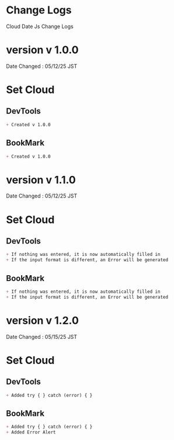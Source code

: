 # Change Logs
Cloud Date Js Change Logs  

# version v 1.0.0
Date Changed : 05/12/25 JST

# Set Cloud

## DevTools
```markdown
+ Created v 1.0.0
```

## BookMark
```markdown
+ Created v 1.0.0
```

# version v 1.1.0
Date Changed : 05/12/25 JST

# Set Cloud

## DevTools
```markdown
+ If nothing was entered, it is now automatically filled in
+ If the input format is different, an Error will be generated
```

## BookMark
```markdown
+ If nothing was entered, it is now automatically filled in
+ If the input format is different, an Error will be generated
```

# version v 1.2.0
Date Changed : 05/15/25 JST

# Set Cloud

## DevTools
```markdown
+ Added try { } catch (error) { }
```

## BookMark
```markdown
+ Added try { } catch (error) { }
+ Added Error Alert
```

